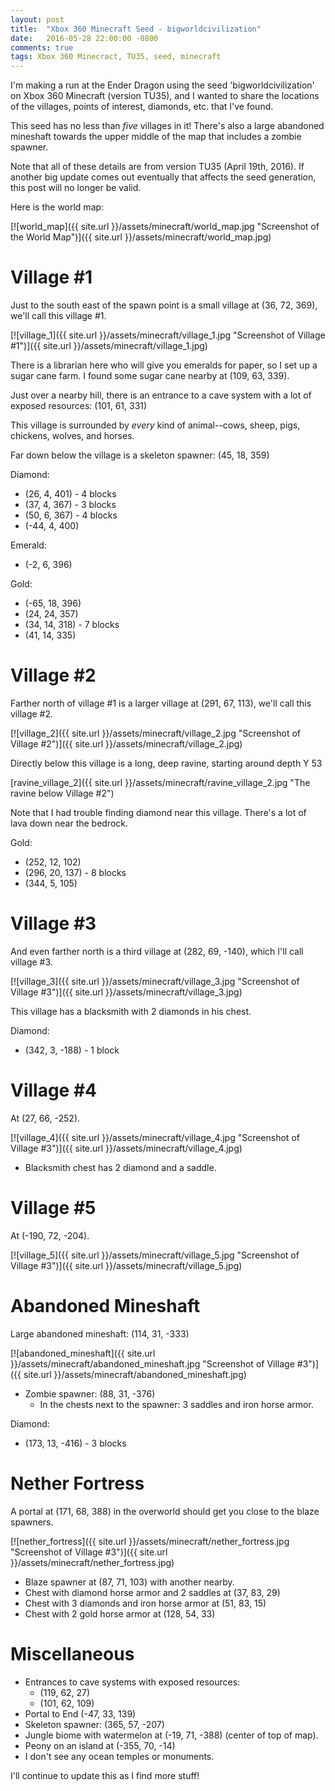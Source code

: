 ```yaml
---
layout: post
title:  "Xbox 360 Minecraft Seed - bigworldcivilization"
date:   2016-05-28 22:00:00 -0800
comments: true
tags: Xbox 360 Minecract, TU35, seed, minecraft
---
```


I'm making a run at the Ender Dragon using the seed 'bigworldcivilization' on Xbox 360 Minecraft (version TU35), and I wanted to share the locations of the villages, points of interest, diamonds, etc. that I've found.

This seed has no less than *five* villages in it! There's also a large abandoned mineshaft towards the upper middle of the map that includes a zombie spawner. 

Note that all of these details are from version TU35 (April 19th, 2016). If another big update comes out eventually that affects the seed generation, this post will no longer be valid.

Here is the world map:

[![world_map]({{ site.url }}/assets/minecraft/world_map.jpg "Screenshot of the World Map")]({{ site.url }}/assets/minecraft/world_map.jpg)

Village #1
==========
Just to the south east of the spawn point is a small village at (36, 72, 369), we'll call this village #1.

[![village_1]({{ site.url }}/assets/minecraft/village_1.jpg "Screenshot of Village #1")]({{ site.url }}/assets/minecraft/village_1.jpg)

There is a librarian here who will give you emeralds for paper, so I set up a sugar cane farm. I found some sugar cane nearby at (109, 63, 339).

Just over a nearby hill, there is an entrance to a cave system with a lot of exposed resources: (101, 61, 331)

This village is surrounded by *every* kind of animal--cows, sheep, pigs, chickens, wolves, and horses.

Far down below the village is a skeleton spawner: (45, 18, 359) 

Diamond:

* (26, 4, 401) - 4 blocks
* (37, 4, 367) - 3 blocks
* (50, 6, 367) - 4 blocks
* (-44, 4, 400)

Emerald:

* (-2, 6, 396)

Gold:

* (-65, 18, 396)
* (24, 24, 357)
* (34, 14, 318) - 7 blocks
* (41, 14, 335)


Village #2
==========
Farther north of village #1 is a larger village at (291, 67, 113), we'll call this village #2.

[![village_2]({{ site.url }}/assets/minecraft/village_2.jpg "Screenshot of Village #2")]({{ site.url }}/assets/minecraft/village_2.jpg)

Directly below this village is a long, deep ravine, starting around depth Y 53

[ravine_village_2]({{ site.url }}/assets/minecraft/ravine_village_2.jpg "The ravine below Village #2")

Note that I had trouble finding diamond near this village. There's a lot of lava down near the bedrock.

Gold:

* (252, 12, 102)
* (296, 20, 137) - 8 blocks
* (344, 5, 105)


Village #3
==========
And even farther north is a third village at (282, 69, -140), which I'll call village #3.

[![village_3]({{ site.url }}/assets/minecraft/village_3.jpg "Screenshot of Village #3")]({{ site.url }}/assets/minecraft/village_3.jpg)

This village has a blacksmith with 2 diamonds in his chest.

Diamond:

* (342, 3, -188) - 1 block


Village #4
==========

At (27, 66, -252).

[![village_4]({{ site.url }}/assets/minecraft/village_4.jpg "Screenshot of Village #3")]({{ site.url }}/assets/minecraft/village_4.jpg)

* Blacksmith chest has 2 diamond and a saddle.

Village #5
==========
At (-190, 72, -204).

[![village_5]({{ site.url }}/assets/minecraft/village_5.jpg "Screenshot of Village #3")]({{ site.url }}/assets/minecraft/village_5.jpg)

Abandoned Mineshaft
===================
Large abandoned mineshaft: (114, 31, -333)

[![abandoned_mineshaft]({{ site.url }}/assets/minecraft/abandoned_mineshaft.jpg "Screenshot of Village #3")]({{ site.url }}/assets/minecraft/abandoned_mineshaft.jpg)

* Zombie spawner: (88, 31, -376)
  * In the chests next to the spawner: 3 saddles and iron horse armor.
 
Diamond:

* (173, 13, -416) - 3 blocks



Nether Fortress
===============
A portal at (171, 68, 388) in the overworld should get you close to the blaze spawners.

[![nether_fortress]({{ site.url }}/assets/minecraft/nether_fortress.jpg "Screenshot of Village #3")]({{ site.url }}/assets/minecraft/nether_fortress.jpg)

* Blaze spawner at (87, 71, 103) with another nearby.
* Chest with diamond horse armor and 2 saddles at (37, 83, 29)
* Chest with 3 diamonds and iron horse armor at (51, 83, 15)
* Chest with 2 gold horse armor at (128, 54, 33)

Miscellaneous
=============

* Entrances to cave systems with exposed resources:
  * (119, 62, 27)
  * (101, 62, 109)
* Portal to End (-47, 33, 139)
* Skeleton spawner: (365, 57, -207)
* Jungle biome with watermelon at (-19, 71, -388) (center of top of map).
* Peony on an island at (-355, 70, -14)
* I don't see any ocean temples or monuments.


I'll continue to update this as I find more stuff!
